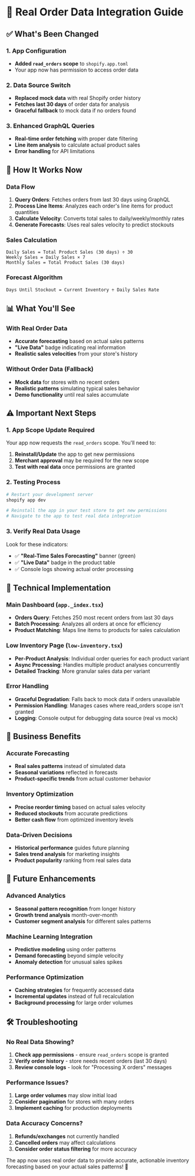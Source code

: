 # 🔄 Real Order Data Integration Guide

## ✅ What's Been Changed

### 1. App Configuration
- **Added `read_orders` scope** to `shopify.app.toml`
- Your app now has permission to access order data

### 2. Data Source Switch
- **Replaced mock data** with real Shopify order history
- **Fetches last 30 days** of order data for analysis
- **Graceful fallback** to mock data if no orders found

### 3. Enhanced GraphQL Queries
- **Real-time order fetching** with proper date filtering
- **Line item analysis** to calculate actual product sales
- **Error handling** for API limitations

## 🚀 How It Works Now

### Data Flow
1. **Query Orders**: Fetches orders from last 30 days using GraphQL
2. **Process Line Items**: Analyzes each order's line items for product quantities
3. **Calculate Velocity**: Converts total sales to daily/weekly/monthly rates
4. **Generate Forecasts**: Uses real sales velocity to predict stockouts

### Sales Calculation
```
Daily Sales = Total Product Sales (30 days) ÷ 30
Weekly Sales = Daily Sales × 7
Monthly Sales = Total Product Sales (30 days)
```

### Forecast Algorithm
```
Days Until Stockout = Current Inventory ÷ Daily Sales Rate
```

## 📊 What You'll See

### With Real Order Data
- **Accurate forecasting** based on actual sales patterns
- **"Live Data"** badge indicating real information
- **Realistic sales velocities** from your store's history

### Without Order Data (Fallback)
- **Mock data** for stores with no recent orders
- **Realistic patterns** simulating typical sales behavior
- **Demo functionality** until real sales accumulate

## ⚠️ Important Next Steps

### 1. App Scope Update Required
Your app now requests the `read_orders` scope. You'll need to:

1. **Reinstall/Update** the app to get new permissions
2. **Merchant approval** may be required for the new scope
3. **Test with real data** once permissions are granted

### 2. Testing Process
```bash
# Restart your development server
shopify app dev

# Reinstall the app in your test store to get new permissions
# Navigate to the app to test real data integration
```

### 3. Verify Real Data Usage
Look for these indicators:
- ✅ **"Real-Time Sales Forecasting"** banner (green)
- ✅ **"Live Data"** badge in the product table
- ✅ Console logs showing actual order processing

## 🔧 Technical Implementation

### Main Dashboard (`app._index.tsx`)
- **Orders Query**: Fetches 250 most recent orders from last 30 days
- **Batch Processing**: Analyzes all orders at once for efficiency
- **Product Matching**: Maps line items to products for sales calculation

### Low Inventory Page (`low-inventory.tsx`)
- **Per-Product Analysis**: Individual order queries for each product variant
- **Async Processing**: Handles multiple product analyses concurrently
- **Detailed Tracking**: More granular sales data per variant

### Error Handling
- **Graceful Degradation**: Falls back to mock data if orders unavailable
- **Permission Handling**: Manages cases where read_orders scope isn't granted
- **Logging**: Console output for debugging data source (real vs mock)

## 🎯 Business Benefits

### Accurate Forecasting
- **Real sales patterns** instead of simulated data
- **Seasonal variations** reflected in forecasts
- **Product-specific trends** from actual customer behavior

### Inventory Optimization
- **Precise reorder timing** based on actual sales velocity
- **Reduced stockouts** from accurate predictions
- **Better cash flow** from optimized inventory levels

### Data-Driven Decisions
- **Historical performance** guides future planning
- **Sales trend analysis** for marketing insights
- **Product popularity** ranking from real sales data

## 🔮 Future Enhancements

### Advanced Analytics
- **Seasonal pattern recognition** from longer history
- **Growth trend analysis** month-over-month
- **Customer segment analysis** for different sales patterns

### Machine Learning Integration
- **Predictive modeling** using order patterns
- **Demand forecasting** beyond simple velocity
- **Anomaly detection** for unusual sales spikes

### Performance Optimization
- **Caching strategies** for frequently accessed data
- **Incremental updates** instead of full recalculation
- **Background processing** for large order volumes

## 🛠️ Troubleshooting

### No Real Data Showing?
1. **Check app permissions** - ensure `read_orders` scope is granted
2. **Verify order history** - store needs recent orders (last 30 days)
3. **Review console logs** - look for "Processing X orders" messages

### Performance Issues?
1. **Large order volumes** may slow initial load
2. **Consider pagination** for stores with many orders
3. **Implement caching** for production deployments

### Data Accuracy Concerns?
1. **Refunds/exchanges** not currently handled
2. **Cancelled orders** may affect calculations
3. **Consider order status filtering** for more accuracy

The app now uses real order data to provide accurate, actionable inventory forecasting based on your actual sales patterns! 🎉
